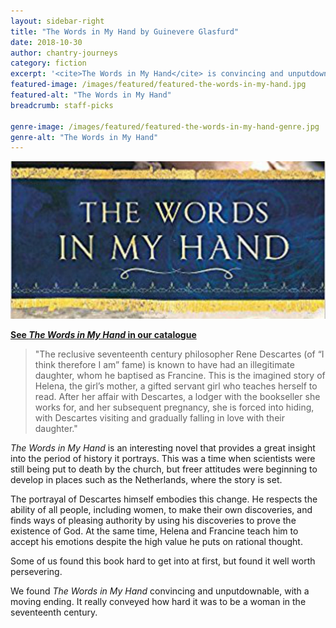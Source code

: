 ```yaml
---
layout: sidebar-right
title: "The Words in My Hand by Guinevere Glasfurd"
date: 2018-10-30
author: chantry-journeys
category: fiction
excerpt: '<cite>The Words in My Hand</cite> is convincing and unputdownable, with a moving ending'
featured-image: /images/featured/featured-the-words-in-my-hand.jpg
featured-alt: "The Words in My Hand"
breadcrumb: staff-picks

genre-image: /images/featured/featured-the-words-in-my-hand-genre.jpg
genre-alt: "The Words in My Hand"
---
```


![The Words in My Hand](/images/featured/featured-the-words-in-my-hand.jpg)

**[See <cite>The Words in My Hand</cite> in our catalogue](https://suffolk.spydus.co.uk/cgi-bin/spydus.exe/ENQ/OPAC/BIBENQ?BRN=2098928)**

> "The reclusive seventeenth century philosopher Rene Descartes (of “I think therefore I am” fame) is known to have had an illegitimate daughter, whom he baptised as Francine. This is the imagined story of Helena, the girl’s mother, a gifted servant girl who teaches herself to read. After her affair with Descartes, a lodger with the bookseller she works for, and her subsequent pregnancy, she is forced into hiding, with Descartes visiting and gradually falling in love with their daughter."

<cite>The Words in My Hand</cite> is an interesting novel that provides a great insight into the period of history it portrays. This was a time when scientists were still being put to death by the church, but freer attitudes were beginning to develop in places such as the Netherlands, where the story is set.

The portrayal of Descartes himself embodies this change. He respects the ability of all people, including women, to make their own discoveries, and finds ways of pleasing authority by using his discoveries to prove the existence of God. At the same time, Helena and Francine teach him to accept his emotions despite the high value he puts on rational thought.

Some of us found this book hard to get into at first, but found it well worth persevering.

We found <cite>The Words in My Hand</cite> convincing and unputdownable, with a moving ending. It really conveyed how hard it was to be a woman in the seventeenth century.
